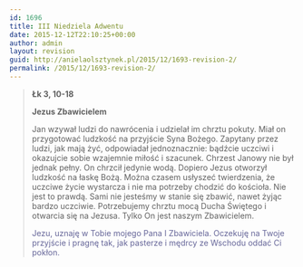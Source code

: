 ```yaml
---
id: 1696
title: III Niedziela Adwentu
date: 2015-12-12T22:10:25+00:00
author: admin
layout: revision
guid: http://anielaolsztynek.pl/2015/12/1693-revision-2/
permalink: /2015/12/1693-revision-2/
---
```

> **Łk 3, 10-18**
> 
> **Jezus Zbawicielem**
> 
> Jan wzywał ludzi do nawrócenia i udzielał im chrztu pokuty. Miał on przygotować ludzkość na przyjście Syna Bożego. Zapytany przez ludzi, jak mają żyć, odpowiadał jednoznacznie: bądźcie uczciwi i okazujcie sobie wzajemnie miłość i szacunek. Chrzest Janowy nie był jednak pełny. On chrzcił jedynie wodą. Dopiero Jezus otworzył ludzkość na łaskę Bożą. Można czasem usłyszeć twierdzenia, że uczciwe życie wystarcza i nie ma potrzeby chodzić do kościoła. Nie jest to prawdą. Sami nie jesteśmy w stanie się zbawić, nawet żyjąc bardzo uczciwie. Potrzebujemy chrztu mocą Ducha Świętego i otwarcia się na Jezusa. Tylko On jest naszym Zbawicielem.
> 
> <span style="color: #666699;">Jezu, uznaję w Tobie mojego Pana I Zbawiciela. Oczekuję na Twoje przyjście i pragnę tak, jak pasterze i mędrcy ze Wschodu oddać Ci pokłon.</span>